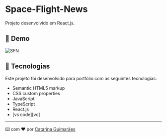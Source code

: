 # Space-Flight-News

Projeto desenvolvido em React.js.

## 👀 Demo

![SFN](https://github.com/user-attachments/assets/5af1f6d5-b1a1-4b1c-81d2-4f06b0760058)

## 🚀 Tecnologias

Este projeto foi desenvolvido para portfólio com as seguintes tecnologias:

- Semantic HTML5 markup
- CSS custom properties
- JavaScript
- TypeScript
- React.js
- [vs code][vc]

---

⌨️ com ❤️ por [Catarina Guimarães](https://github.com/catarinaguima) 
